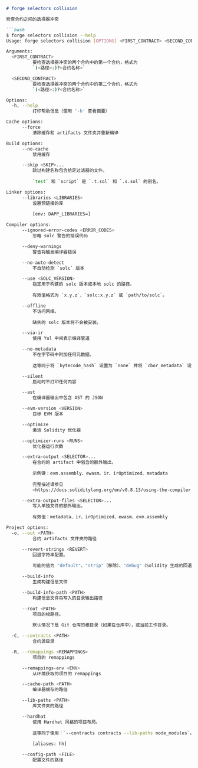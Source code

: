 ```markdown
# forge selectors collision

检查合约之间的选择器冲突

```bash
$ forge selectors collision --help
Usage: forge selectors collision [OPTIONS] <FIRST_CONTRACT> <SECOND_CONTRACT>

Arguments:
  <FIRST_CONTRACT>
          要检查选择器冲突的两个合约中的第一个合约，格式为
          `(<路径>:)?<合约名称>`

  <SECOND_CONTRACT>
          要检查选择器冲突的两个合约中的第二个合约，格式为
          `(<路径>:)?<合约名称>`

Options:
  -h, --help
          打印帮助信息（使用 '-h' 查看摘要）

Cache options:
      --force
          清除缓存和 artifacts 文件夹并重新编译

Build options:
      --no-cache
          禁用缓存

      --skip <SKIP>...
          跳过构建名称包含给定过滤器的文件。
          
          `test` 和 `script` 是 `.t.sol` 和 `.s.sol` 的别名。

Linker options:
      --libraries <LIBRARIES>
          设置预链接的库
          
          [env: DAPP_LIBRARIES=]

Compiler options:
      --ignored-error-codes <ERROR_CODES>
          忽略 solc 警告的错误代码

      --deny-warnings
          警告将触发编译器错误

      --no-auto-detect
          不自动检测 `solc` 版本

      --use <SOLC_VERSION>
          指定用于构建的 solc 版本或本地 solc 的路径。
          
          有效值格式为 `x.y.z`、`solc:x.y.z` 或 `path/to/solc`。

      --offline
          不访问网络。
          
          缺失的 solc 版本将不会被安装。

      --via-ir
          使用 Yul 中间表示编译管道

      --no-metadata
          不在字节码中附加任何元数据。
          
          这等同于将 `bytecode_hash` 设置为 `none` 并将 `cbor_metadata` 设置为 `false`。

      --silent
          启动时不打印任何内容

      --ast
          在编译器输出中包含 AST 的 JSON

      --evm-version <VERSION>
          目标 EVM 版本

      --optimize
          激活 Solidity 优化器

      --optimizer-runs <RUNS>
          优化器运行次数

      --extra-output <SELECTOR>...
          在合约的 artifact 中包含的额外输出。
          
          示例键：evm.assembly、ewasm、ir、irOptimized、metadata
          
          完整描述请参见
          <https://docs.soliditylang.org/en/v0.8.13/using-the-compiler.html#input-description>

      --extra-output-files <SELECTOR>...
          写入单独文件的额外输出。
          
          有效值：metadata、ir、irOptimized、ewasm、evm.assembly

Project options:
  -o, --out <PATH>
          合约 artifacts 文件夹的路径

      --revert-strings <REVERT>
          回退字符串配置。
          
          可能的值为 "default"、"strip"（移除）、"debug"（Solidity 生成的回退字符串）和 "verboseDebug"

      --build-info
          生成构建信息文件

      --build-info-path <PATH>
          构建信息文件将写入的目录输出路径

      --root <PATH>
          项目的根路径。
          
          默认情况下是 Git 仓库的根目录（如果在仓库中），或当前工作目录。

  -C, --contracts <PATH>
          合约源目录

  -R, --remappings <REMAPPINGS>
          项目的 remappings

      --remappings-env <ENV>
          从环境获取的项目的 remappings

      --cache-path <PATH>
          编译器缓存的路径

      --lib-paths <PATH>
          库文件夹的路径

      --hardhat
          使用 Hardhat 风格的项目布局。
          
          这等同于使用：`--contracts contracts --lib-paths node_modules`。
          
          [aliases: hh]

      --config-path <FILE>
          配置文件的路径
```
```